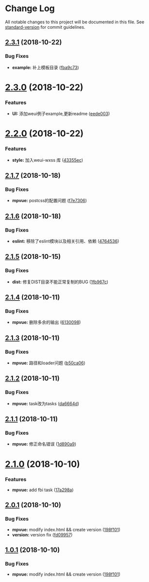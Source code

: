 # Change Log

All notable changes to this project will be documented in this file. See [standard-version](https://github.com/conventional-changelog/standard-version) for commit guidelines.

<a name="2.3.1"></a>
## [2.3.1](https://github.com/fbi-templates/fbi-project-weapp/compare/v2.3.0...v2.3.1) (2018-10-22)


### Bug Fixes

* **example:** 补上模板目录 ([fba9c73](https://github.com/fbi-templates/fbi-project-weapp/commit/fba9c73))



<a name="2.3.0"></a>
# [2.3.0](https://github.com/fbi-templates/fbi-project-weapp/compare/v2.2.0...v2.3.0) (2018-10-22)


### Features

* **UI:** 添加weui例子example,更新readme ([eede003](https://github.com/fbi-templates/fbi-project-weapp/commit/eede003))



<a name="2.2.0"></a>
# [2.2.0](https://github.com/fbi-templates/fbi-project-weapp/compare/v2.1.7...v2.2.0) (2018-10-22)


### Features

* **style:** 加入weui-wxss 库 ([43355ec](https://github.com/fbi-templates/fbi-project-weapp/commit/43355ec))



<a name="2.1.7"></a>
## [2.1.7](https://github.com/fbi-templates/fbi-project-weapp/compare/v2.1.6...v2.1.7) (2018-10-18)


### Bug Fixes

* **mpvue:** postcss的配置问题 ([f7e7306](https://github.com/fbi-templates/fbi-project-weapp/commit/f7e7306))



<a name="2.1.6"></a>
## [2.1.6](https://github.com/fbi-templates/fbi-project-weapp/compare/v2.1.5...v2.1.6) (2018-10-18)


### Bug Fixes

* **eslint:** 移除了eslint模块以及相关引用、依赖 ([4764536](https://github.com/fbi-templates/fbi-project-weapp/commit/4764536))



<a name="2.1.5"></a>
## [2.1.5](https://github.com/fbi-templates/fbi-project-weapp/compare/v2.1.4...v2.1.5) (2018-10-15)


### Bug Fixes

* **dist:** 修复DIST目录不能正常复制的BUG ([1fb967c](https://github.com/fbi-templates/fbi-project-weapp/commit/1fb967c))



<a name="2.1.4"></a>
## [2.1.4](https://github.com/fbi-templates/fbi-project-weapp/compare/v2.1.3...v2.1.4) (2018-10-11)


### Bug Fixes

* **mpvue:** 删除多余的输出 ([6130098](https://github.com/fbi-templates/fbi-project-weapp/commit/6130098))



<a name="2.1.3"></a>
## [2.1.3](https://github.com/fbi-templates/fbi-project-weapp/compare/v2.1.2...v2.1.3) (2018-10-11)


### Bug Fixes

* **mpvue:** 路径和loader问题 ([b50ca06](https://github.com/fbi-templates/fbi-project-weapp/commit/b50ca06))



<a name="2.1.2"></a>
## [2.1.2](https://github.com/fbi-templates/fbi-project-weapp/compare/v2.1.1...v2.1.2) (2018-10-11)


### Bug Fixes

* **mpvue:** task改为tasks ([da6664d](https://github.com/fbi-templates/fbi-project-weapp/commit/da6664d))



<a name="2.1.1"></a>
## [2.1.1](https://github.com/fbi-templates/fbi-project-weapp/compare/v2.1.0...v2.1.1) (2018-10-11)


### Bug Fixes

* **mpvue:** 修正命名错误 ([1d890a9](https://github.com/fbi-templates/fbi-project-weapp/commit/1d890a9))



<a name="2.1.0"></a>
# [2.1.0](https://github.com/fbi-templates/fbi-project-weapp/compare/v2.0.1...v2.1.0) (2018-10-10)


### Features

* **mpvue:** add fbi task ([17a298a](https://github.com/fbi-templates/fbi-project-weapp/commit/17a298a))



<a name="2.0.1"></a>
## [2.0.1](https://github.com/fbi-templates/fbi-project-weapp/compare/v1.1.1...v2.0.1) (2018-10-10)


### Bug Fixes

* **mpvue:** modify index.html && create version ([198f101](https://github.com/fbi-templates/fbi-project-weapp/commit/198f101))
* **version:** version fix ([fd09957](https://github.com/fbi-templates/fbi-project-weapp/commit/fd09957))



<a name="1.0.1"></a>
## [1.0.1](https://github.com/fbi-templates/fbi-project-weapp/compare/v1.1.1...v1.0.1) (2018-10-10)


### Bug Fixes

* **mpvue:** modify index.html && create version ([198f101](https://github.com/fbi-templates/fbi-project-weapp/commit/198f101))

